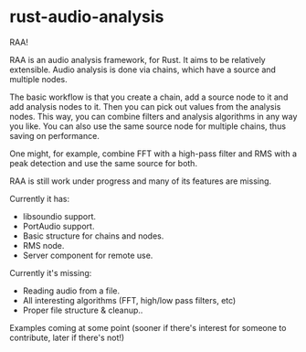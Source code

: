 
# rust-audio-analysis
RAA!

RAA is an audio analysis framework, for Rust. It aims to be relatively extensible. Audio analysis is done via chains, which have a source and multiple nodes.

The basic workflow is that you create a chain, add a source node to it and add analysis nodes to it. Then you can pick out values from the analysis nodes. This way, you can combine filters and analysis algorithms in any way you like. You can also use the same source node for multiple chains, thus saving on performance.

One might, for example, combine FFT with a high-pass filter and RMS with a peak detection and use the same source for both.

RAA is still work under progress and many of its features are missing.

Currently it has:

 - libsoundio support.
 - PortAudio support.
 - Basic structure for chains and nodes.
 - RMS node.
 - Server component for remote use.

Currently it's missing:

 - Reading audio from a file.
 - All interesting algorithms (FFT, high/low pass filters, etc)
 - Proper file structure & cleanup..

Examples coming at some point (sooner if there's interest for someone to contribute, later if there's not!)
